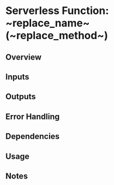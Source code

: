 # Serverless Function: ~replace_name~ (~replace_method~)

## Overview

<!--
    Describe the main goal of this function.
    Provide an overview of what problem it solves and how it works.
-->

## Inputs

<!-- What data or parameters does this function require? Include types and any important details. -->

## Outputs

<!-- What does the function return? Include example output and structure. -->

## Error Handling

<!-- What does the function return in event of an error? Include status codes and error messaging. -->

## Dependencies

<!--
    List any external services, APIs, or resources that this function depends on.
-->

## Usage

<!--
    Explain how the function is triggered or invoked.
    Include any setup, authentication, or configuration required. Do NOT include specific credentials here (e.g., user/pass).
-->

## Notes

<!--
    Mention any additional considerations such as performance, security, or limitations.
    You may also include known issues or future updates if applicable.
-->
